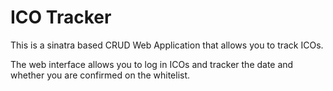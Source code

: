# ICO Tracker

This is a sinatra based CRUD Web Application that allows you to track ICOs.

The web interface allows you to log in ICOs and tracker the date and whether you are confirmed on the whitelist.

